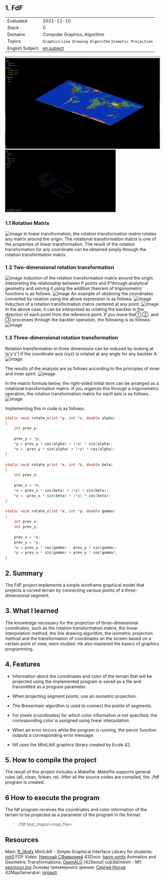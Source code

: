 ## 1. FdF

|   |   |
| - | - |
| Evaluated | 2021-12-10 |
| Stack | C |
| Domains | Computer Graphics, Algorithm |
| Topics | `Graphics` `Line Drawing Algorithm` `Isometic Projection` |
| English Subject | [en.subject](https://github.com/venera111/fdf/blob/master/en.subject.pdf) |

![42.fdf карта](fdf.png)
![42.fdf карта](1.gif)

### 1.1 Rotation Matrix
![image](https://user-images.githubusercontent.com/78787523/151947733-6ae06edc-aa36-47f8-a3d0-50a522014dc7.png)
In linear transformation, the rotation transformation matrix rotates any matrix around the origin. The rotational transformation matrix is one of the properties of linear transformation. The result of the rotation transformation for any coordinate can be obtained simply through the rotation transformation matrix.

### 1.2 Two-dimensional rotation transformation
![image](https://user-images.githubusercontent.com/78787523/151947901-27cc37cb-42f5-434d-b599-e92a71f5c3a5.png)
Induction of the rotation transformation matrix around the origin.
Interpreting the relationship between P points and P'through analytical geometry and solving it using the addition theorem of trigonometric functions is as follows.
![image](https://user-images.githubusercontent.com/78787523/151947996-d66cd082-d882-4e20-8d13-ffcbd98ef0f9.png)
An example of obtaining the coordinates converted by rotation using the above expression is as follows.
![image](https://user-images.githubusercontent.com/78787523/151948050-c6be4792-b617-400e-8412-31ed7e33f5df.png)
Induction of a rotation transformation matrix centered at any point:
![image](https://user-images.githubusercontent.com/78787523/151948189-4369062f-ff37-47ee-a759-6b3bcb2e8842.png)
In the above case, it can be interpreted as rotating the backter in the direction of each point from the reference point. If you move the①,②, and ③ processes through the backter operation, the following is as follows:
![image](https://user-images.githubusercontent.com/78787523/151948243-3bef75d1-56c3-4656-8385-ddd5b1da54b0.png)

### 1.3 Three-dimensional rotation transformation
Rotation transformation in three dimensions can be induced by looking at (x'y'z') if the coordinate axis (xyz) is rotated at any angle for any backter A.
![image](https://user-images.githubusercontent.com/78787523/151948405-a1429fd6-93c5-4333-bf4f-e8f3631d64a2.png)

The results of the analysis are as follows according to the principles of inner and inner spirit.
![image](https://user-images.githubusercontent.com/78787523/151948462-c0fd30a2-86e4-4363-8bc4-829bfb4ea065.png)

In the matrix formula below, the right-sided initial term can be arranged as a rotational transformation matrix. If you organize this through a trigonometric operation, the rotation transformation matrix for each axis is as follows.
![image](https://user-images.githubusercontent.com/78787523/151948522-a0d56ef2-72d9-4594-b71e-73d0f3e70094.png)

Implementing this in code is as follows:
```C
static void	rotate_x(int *y, int *z, double alpha)
{
	int	prev_y;

	prev_y = *y;
	*y = prev_y * cos(alpha) + (*z) * sin(alpha);
	*z = -prev_y * sin(alpha) + (*z) * cos(alpha);
}

static void	rotate_y(int *x, int *z, double beta)
{
	int	prev_x;

	prev_x = *x;
	*x = prev_x * cos(beta) + (*z) * sin(beta);
	*z = -prev_x * sin(beta) + (*z) * cos(beta);
}

static void	rotate_z(int *x, int *y, double gamma)
{
	int	prev_x;
	int	prev_y;

	prev_x = *x;
	prev_y = *y;
	*x = prev_x * cos(gamma) - prev_y * sin(gamma);
	*y = prev_x * sin(gamma) + prev_y * cos(gamma);
}
```


## 2. Summary
The FdF project implements a simple wireframe graphical model that projects a curved terrain by connecting various points of a three-dimensional segment.

## 3. What I learned
The knowledge necessary for the projection of three-dimensional coordinates, such as the rotation transformation matrix, the linear interpolation method, the line drawing algorithm, the isometric projection method and the transformation of coordinates on the screen based on a certain point of view, were studied. He also mastered the basics of graphics programming.

## 4. Features
* Information about the coordinates and color of the terrain that will be projected using the implemented program is saved as a file and transmitted as a program parameter.
* When projecting segment points, use an isometric projection.

* The Bresenham algorithm is used to connect the points of segments.

* For pixels (coordinates) for which color information is not specified, the corresponding color is assigned using linear interpolation.

* When an error occurs while the program is running, the perror function outputs a corresponding error message.

* fdf uses the MiniLibX graphics library created by Ecole 42.

## 5. How to compile the project
The result of this project includes a Makefile. Makefile supports general rules (all, clean, fclean, re). After all the source codes are compiled, the ./fdf program is created.

## 6 How to execute the program
The fdf program receives the coordinates and color information of the terrain to be projected as a parameter of the program in file format.
> ./fdf test_maps/<map_file>

## Resources
Main: [ft_libgfx](https://github.com/qst0/ft_libgfx)
MiniLibX - Simple Graphical Interface Library for students: [qst0](https://qst0.github.io/ft_libgfx/man_mlx.html)
FDF Video: [Николай СФамилией](https://www.youtube.com/watch?v=10P59aOgi68)
42Docs: [harm-smits](https://harm-smits.github.io/42docs/)
Animation and Geometric Transformations: [OpenALG](https://alg.manifoldapp.org/read/computer-graphics-and-multimedia/section/7d42ae69-a732-4050-9a39-11d84e123b7e)
[42Seoul] cub3d/minirt - M1: [seomoon.log](https://velog.io/@seomoon/M1-%EB%A7%A5%EC%97%90%EC%84%9C-minilibX-%EC%8B%A4%ED%96%89%ED%95%98%EA%B8%B0-42-cub3dminiRT)
Основы трехмерного зрения: [Сергей Носов](https://delta-course.org/docs/delta7/Day8/Delta7D8L1.pdf)
42MapGenerator: [jgigault](https://github.com/jgigault/42MapGenerator)


